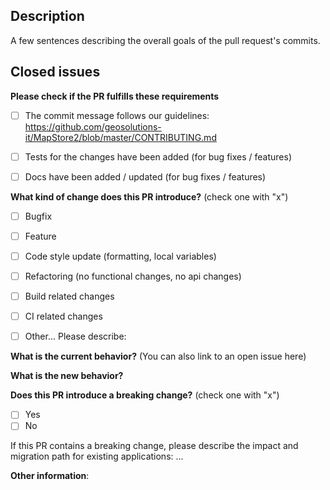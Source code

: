 ## Description
A few sentences describing the overall goals of the pull request's commits.

## Closed issues

**Please check if the PR fulfills these requirements**
- [ ] The commit message follows our guidelines: https://github.com/geosolutions-it/MapStore2/blob/master/CONTRIBUTING.md
- [ ] Tests for the changes have been added (for bug fixes / features)
- [ ] Docs have been added / updated (for bug fixes / features)


**What kind of change does this PR introduce?** (check one with "x")

 - [ ] Bugfix
 - [ ] Feature
 - [ ] Code style update (formatting, local variables)
 - [ ] Refactoring (no functional changes, no api changes)
 - [ ] Build related changes
 - [ ] CI related changes
 - [ ] Other... Please describe:


**What is the current behavior?** (You can also link to an open issue here)


**What is the new behavior?**


**Does this PR introduce a breaking change?** (check one with "x")

 - [ ] Yes
 - [ ] No

If this PR contains a breaking change, please describe the impact and migration path for existing applications: ...


**Other information**:
